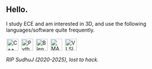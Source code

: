 ## Hello.

I study ECE and am interested in 3D, and use the following languages/software quite frequently.
<p align="left">
  <img src="https://cdn.jsdelivr.net/npm/simple-icons@v8/icons/cplusplus.svg" alt="C++" width="32" height="32" style="vertical-align:middle; margin:2px;"/>
  <img src="https://cdn.jsdelivr.net/npm/simple-icons@v8/icons/python.svg" alt="Python" width="32" height="32" style="vertical-align:middle; margin:2px;"/>
  <img src="https://cdn.jsdelivr.net/npm/simple-icons@v8/icons/blender.svg" alt="Blender" width="32" height="32" style="vertical-align:middle; margin:2px;"/>
  <img src="https://cdn.jsdelivr.net/npm/simple-icons@v8/icons/mathworks.svg" alt="MATLAB" width="32" height="32" style="vertical-align:middle; margin:2px;"/>
  <img src="https://img.icons8.com/external-filled-outline-icons-maxicons/48/000000/external-chip-hardware-filled-outline-filled-outline-icons-maxicons-2.png" alt="VLSI Magic" width="32" height="32" style="vertical-align:middle; margin:2px;"/>
</p>

*RIP SudhuJ (2020-2025), lost to hack.*


<!--
**sudhu-joshi/sudhu-joshi** is a ✨ _special_ ✨ repository because its `README.md` (this file) appears on your GitHub profile.

Here are some ideas to get you started:

- 🔭 I’m currently working on ...
- 🌱 I’m currently learning ...
- 👯 I’m looking to collaborate on ...
- 🤔 I’m looking for help with ...
- 💬 Ask me about ...
- 📫 How to reach me: ...
- 😄 Pronouns: ...
- ⚡ Fun fact: ...
-->
